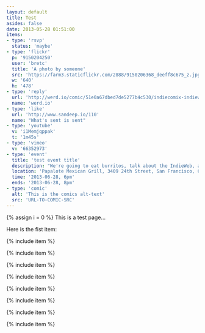 ```yaml
---
layout: default
title: Test
asides: false
date: 2013-05-28 01:51:00
items:
- type: 'rsvp'
  status: 'maybe'
- type: 'flickr'
  p: '9150204250'
  user: 'bretc'
  title: 'A photo by someone'
  src: 'https://farm3.staticflickr.com/2888/9150206368_deeff8c675_z.jpg'
  w: '640'
  h: '478'
- type: 'reply'
  url: 'http://werd.io/comic/51e0a67dbed7de5277b4c530/indiecomix-indieweb'
  name: 'werd.io'
- type: 'like'
  url: 'http://www.sandeep.io/110'
  name: "What's sent is sent"
- type: 'youtube'
  v: 'i1Memjqppak'
  t: '1m45s'
- type: 'vimeo'
  v: '66352973'
- type: 'event'
  title: 'test event title'
  description: "We're going to eat burritos, talk about the IndieWeb, and catch up."
  location: 'Papalote Mexican Grill, 3409 24th Street, San Francisco, CA'
  time: '2013-06-28, 6pm'
  ends: '2013-06-28, 8pm'
- type: 'comic'
  alt: 'This is the comics alt-text'
  src: 'URL-TO-COMIC-SRC'
---
```

{% assign i = 0  %}
This is a test page...

Here is the fist item:

{% include item %}

{% include item %}

{% include item %}

{% include item %}

{% include item %}

{% include item %}

{% include item %}

{% include item %}
